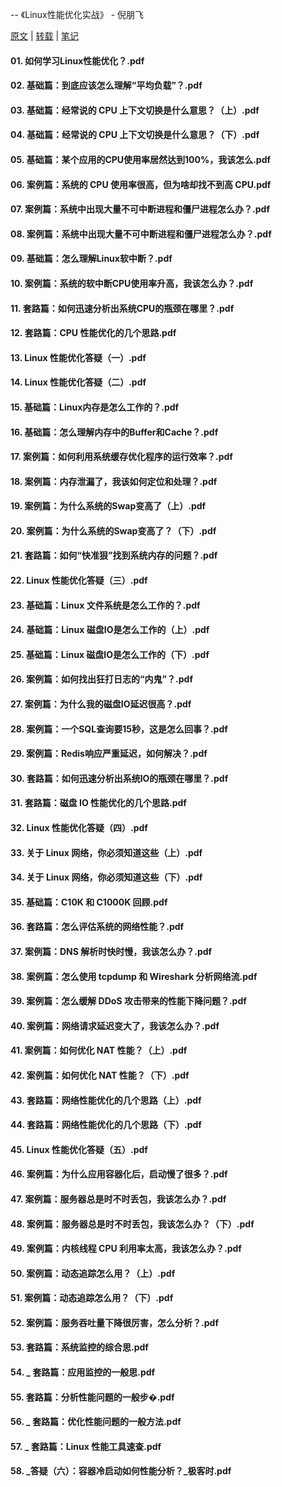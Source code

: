 -- 《Linux性能优化实战》 - 倪朋飞

  [原文](https://time.geekbang.org/column/intro/140) | 
  [转载](https://book.zouhl.com/fs/linux性能优化/) | 
  [笔记](https://www.cnblogs.com/luoahong/p/11792459.html) 

#### 01. 如何学习Linux性能优化？.pdf
#### 02. 基础篇：到底应该怎么理解“平均负载”？.pdf
#### 03. 基础篇：经常说的 CPU 上下文切换是什么意思？（上）.pdf
#### 04. 基础篇：经常说的 CPU 上下文切换是什么意思？（下）.pdf
#### 05. 基础篇：某个应用的CPU使用率居然达到100%，我该怎么.pdf
#### 06. 案例篇：系统的 CPU 使用率很高，但为啥却找不到高 CPU.pdf
#### 07. 案例篇：系统中出现大量不可中断进程和僵尸进程怎么办？.pdf
#### 08. 案例篇：系统中出现大量不可中断进程和僵尸进程怎么办？.pdf
#### 09. 基础篇：怎么理解Linux软中断？.pdf
#### 10. 案例篇：系统的软中断CPU使用率升高，我该怎么办？.pdf
#### 11. 套路篇：如何迅速分析出系统CPU的瓶颈在哪里？.pdf
#### 12. 套路篇：CPU 性能优化的几个思路.pdf
#### 13. Linux 性能优化答疑（一）.pdf
#### 14. Linux 性能优化答疑（二）.pdf
#### 15. 基础篇：Linux内存是怎么工作的？.pdf
#### 16. 基础篇：怎么理解内存中的Buffer和Cache？.pdf
#### 17. 案例篇：如何利用系统缓存优化程序的运行效率？.pdf
#### 18. 案例篇：内存泄漏了，我该如何定位和处理？.pdf
#### 19. 案例篇：为什么系统的Swap变高了（上）.pdf
#### 20. 案例篇：为什么系统的Swap变高了？（下）.pdf
#### 21. 套路篇：如何“快准狠”找到系统内存的问题？.pdf
#### 22. Linux 性能优化答疑（三）.pdf
#### 23. 基础篇：Linux 文件系统是怎么工作的？.pdf
#### 24. 基础篇：Linux 磁盘IO是怎么工作的（上）.pdf
#### 25. 基础篇：Linux 磁盘IO是怎么工作的（下）.pdf
#### 26. 案例篇：如何找出狂打日志的“内鬼”？.pdf
#### 27. 案例篇：为什么我的磁盘IO延迟很高？.pdf
#### 28. 案例篇：一个SQL查询要15秒，这是怎么回事？.pdf
#### 29. 案例篇：Redis响应严重延迟，如何解决？.pdf
#### 30. 套路篇：如何迅速分析出系统IO的瓶颈在哪里？.pdf
#### 31. 套路篇：磁盘 IO 性能优化的几个思路.pdf
#### 32. Linux 性能优化答疑（四）.pdf
#### 33. 关于 Linux 网络，你必须知道这些（上）.pdf
#### 34. 关于 Linux 网络，你必须知道这些（下）.pdf
#### 35. 基础篇：C10K 和 C1000K 回顾.pdf
#### 36. 套路篇：怎么评估系统的网络性能？.pdf
#### 37. 案例篇：DNS 解析时快时慢，我该怎么办？.pdf
#### 38. 案例篇：怎么使用 tcpdump 和 Wireshark 分析网络流.pdf
#### 39. 案例篇：怎么缓解 DDoS 攻击带来的性能下降问题？.pdf
#### 40. 案例篇：网络请求延迟变大了，我该怎么办？.pdf
#### 41. 案例篇：如何优化 NAT 性能？（上）.pdf
#### 42. 案例篇：如何优化 NAT 性能？（下）.pdf
#### 43. 套路篇：网络性能优化的几个思路（上）.pdf
#### 44. 套路篇：网络性能优化的几个思路（下）.pdf
#### 45. Linux 性能优化答疑（五）.pdf
#### 46. 案例篇：为什么应用容器化后，启动慢了很多？.pdf
#### 47. 案例篇：服务器总是时不时丢包，我该怎么办？.pdf
#### 48. 案例篇：服务器总是时不时丢包，我该怎么办？（下）.pdf
#### 49. 案例篇：内核线程 CPU 利用率太高，我该怎么办？.pdf
#### 50. 案例篇：动态追踪怎么用？（上）.pdf
#### 51. 案例篇：动态追踪怎么用？（下）.pdf
#### 52. 案例篇：服务吞吐量下降很厉害，怎么分析？.pdf
#### 53. 套路篇：系统监控的综合思.pdf
#### 54. _ 套路篇：应用监控的一般思.pdf
#### 55. 套路篇：分析性能问题的一般步�.pdf
#### 56. _ 套路篇：优化性能问题的一般方法.pdf
#### 57. _ 套路篇：Linux 性能工具速查.pdf
#### 58. _答疑（六）：容器冷启动如何性能分析？_极客时.pdf